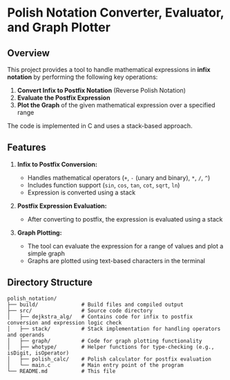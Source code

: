 # Polish Notation Converter, Evaluator, and Graph Plotter

## Overview

This project provides a tool to handle mathematical expressions in **infix notation** by performing the following key operations:
1. **Convert Infix to Postfix Notation** (Reverse Polish Notation)
2. **Evaluate the Postfix Expression**
3. **Plot the Graph** of the given mathematical expression over a specified range

The code is implemented in C and uses a stack-based approach.

## Features

1. **Infix to Postfix Conversion:**
   - Handles mathematical operators (`+`, `-` (unary and binary), `*`, `/`, `^`)
   - Includes function support (`sin`, `cos`, `tan`, `cot`, `sqrt`, `ln`)
   - Expression is converted using a stack

2. **Postfix Expression Evaluation:**
   - After converting to postfix, the expression is evaluated using a stack

3. **Graph Plotting:**
   - The tool can evaluate the expression for a range of values and plot a simple graph
   - Graphs are plotted using text-based characters in the terminal

## Directory Structure

```plaintext
polish_notation/
├── build/              # Build files and compiled output
├── src/                # Source code directory
│   ├── dejkstra_alg/   # Contains code for infix to postfix conversion and expression logic check
│   ├── stack/          # Stack implementation for handling operators and operands
│   ├── graph/          # Code for graph plotting functionality
│   ├── whotype/        # Helper functions for type-checking (e.g., isDigit, isOperator)
│   ├── polish_calc/    # Polish calculator for postfix evaluation
│   └── main.c          # Main entry point of the program
└── README.md           # This file
